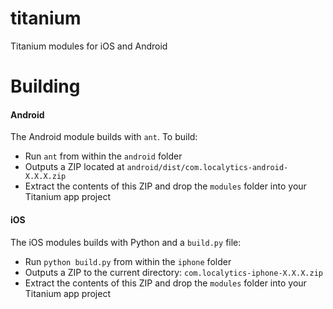 # titanium
Titanium modules for iOS and Android

# Building
#### Android
The Android module builds with `ant`. To build:
* Run `ant` from within the `android` folder
* Outputs a ZIP located at `android/dist/com.localytics-android-X.X.X.zip`
* Extract the contents of this ZIP and drop the `modules` folder into your Titanium app project

#### iOS
The iOS modules builds with Python and a `build.py` file:
* Run `python build.py` from within the `iphone` folder
* Outputs a ZIP to the current directory: `com.localytics-iphone-X.X.X.zip`
* Extract the contents of this ZIP and drop the `modules` folder into your Titanium app project
